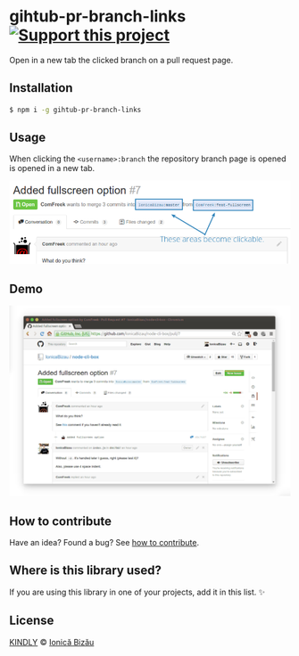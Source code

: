 # gihtub-pr-branch-links [![Support this project][donate-now]][paypal-donations]

Open in a new tab the clicked branch on a pull request page.

## Installation

```sh
$ npm i -g gihtub-pr-branch-links
```

## Usage

When clicking the `<username>:branch` the repository branch page is opened is opened in a new tab.

![](./demo/1.png)

## Demo
![](./demo/2.gif)

## How to contribute
Have an idea? Found a bug? See [how to contribute][contributing].

## Where is this library used?
If you are using this library in one of your projects, add it in this list. :sparkles:

## License

[KINDLY][license] © [Ionică Bizău][website]

[license]: http://ionicabizau.github.io/kindly-license/?author=Ionic%C4%83%20Biz%C4%83u%20%3Cbizauionica@gmail.com%3E&year=2014

[website]: http://ionicabizau.net
[paypal-donations]: https://www.paypal.com/cgi-bin/webscr?cmd=_s-xclick&hosted_button_id=RVXDDLKKLQRJW
[donate-now]: http://i.imgur.com/6cMbHOC.png

[contributing]: /CONTRIBUTING.md
[docs]: /DOCUMENTATION.md